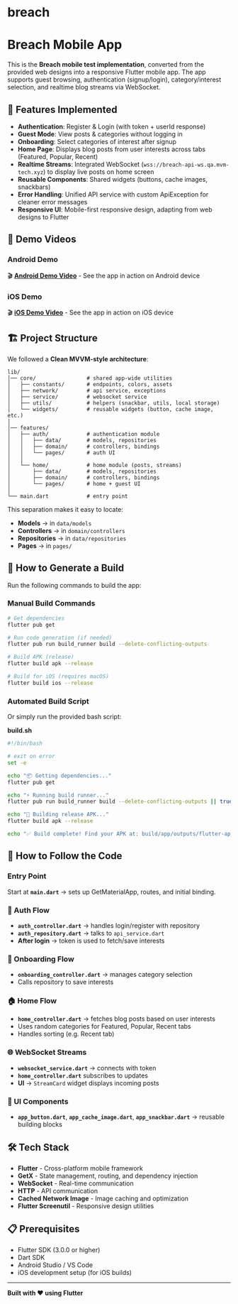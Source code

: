 # breach

# Breach Mobile App

This is the **Breach mobile test implementation**, converted from the provided web designs into a responsive Flutter mobile app. The app supports guest browsing, authentication (signup/login), category/interest selection, and realtime blog streams via WebSocket.

## 🚀 Features Implemented

- **Authentication**: Register & Login (with token + userId response)
- **Guest Mode**: View posts & categories without logging in
- **Onboarding**: Select categories of interest after signup
- **Home Page**: Displays blog posts from user interests across tabs (Featured, Popular, Recent)
- **Realtime Streams**: Integrated WebSocket (`wss://breach-api-ws.qa.mvm-tech.xyz`) to display live posts on home screen
- **Reusable Components**: Shared widgets (buttons, cache images, snackbars)
- **Error Handling**: Unified API service with custom ApiException for cleaner error messages
- **Responsive UI**: Mobile-first responsive design, adapting from web designs to Flutter

## 📱 Demo Videos

### Android Demo
🎬 **[Android Demo Video](https://drive.google.com/file/d/1IfzEdQHFyc_9LKDQoYYq3YKQ27wJkaRN/view?usp=sharing)** - See the app in action on Android device

### iOS Demo
🎬 **[iOS Demo Video](https://drive.google.com/file/d/1TlhcRc_lc2bHaM4kc9EnnSnVgHjYdYXM/view?usp=sharing)** - See the app in action on iOS device

## 🏗️ Project Structure

We followed a **Clean MVVM-style architecture**:

```
lib/
│── core/                # shared app-wide utilities
│   ├── constants/       # endpoints, colors, assets
│   ├── network/         # api service, exceptions
│   ├── service/         # websocket service
│   ├── utils/           # helpers (snackbar, utils, local storage)
│   └── widgets/         # reusable widgets (button, cache image, etc.)
│
│── features/
│   ├── auth/            # authentication module
│   │   ├── data/        # models, repositories
│   │   ├── domain/      # controllers, bindings
│   │   └── pages/       # auth UI
│   │
│   └── home/            # home module (posts, streams)
│       ├── data/        # models, repositories
│       ├── domain/      # controllers, bindings
│       └── pages/       # home + guest UI
│
└── main.dart            # entry point
```

This separation makes it easy to locate:
- **Models** → in `data/models`
- **Controllers** → in `domain/controllers`
- **Repositories** → in `data/repositories`
- **Pages** → in `pages/`

## 🔧 How to Generate a Build

Run the following commands to build the app:

### Manual Build Commands

```bash
# Get dependencies
flutter pub get

# Run code generation (if needed)
flutter pub run build_runner build --delete-conflicting-outputs

# Build APK (release)
flutter build apk --release

# Build for iOS (requires macOS)
flutter build ios --release
```

### Automated Build Script

Or simply run the provided bash script:

**build.sh**
```bash
#!/bin/bash

# exit on error
set -e

echo "📦 Getting dependencies..."
flutter pub get

echo "⚡ Running build runner..."
flutter pub run build_runner build --delete-conflicting-outputs || true

echo "📱 Building release APK..."
flutter build apk --release

echo "✅ Build complete! Find your APK at: build/app/outputs/flutter-apk/app-release.apk"
```

## 📖 How to Follow the Code

### Entry Point
Start at **`main.dart`** → sets up GetMaterialApp, routes, and initial binding.

### 🔐 Auth Flow
- **`auth_controller.dart`** → handles login/register with repository
- **`auth_repository.dart`** → talks to `api_service.dart`
- **After login** → token is used to fetch/save interests

### 🎯 Onboarding Flow
- **`onboarding_controller.dart`** → manages category selection
- Calls repository to save interests

### 🏠 Home Flow
- **`home_controller.dart`** → fetches blog posts based on user interests
- Uses random categories for Featured, Popular, Recent tabs
- Handles sorting (e.g. Recent tab)

### 🌐 WebSocket Streams
- **`websocket_service.dart`** → connects with token
- **`home_controller.dart`** subscribes to updates
- **UI** → `StreamCard` widget displays incoming posts

### 🎨 UI Components
- **`app_button.dart`**, **`app_cache_image.dart`**, **`app_snackbar.dart`** → reusable building blocks

## 🛠️ Tech Stack

- **Flutter** - Cross-platform mobile framework
- **GetX** - State management, routing, and dependency injection
- **WebSocket** - Real-time communication
- **HTTP** - API communication
- **Cached Network Image** - Image caching and optimization
- **Flutter Screenutil** - Responsive design utilities

## 📋 Prerequisites

- Flutter SDK (3.0.0 or higher)
- Dart SDK
- Android Studio / VS Code
- iOS development setup (for iOS builds)

---

**Built with ❤️ using Flutter**